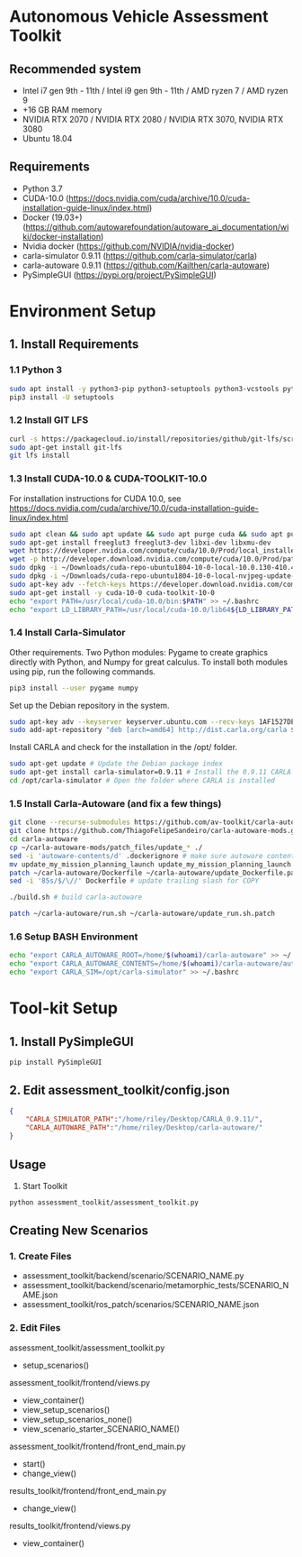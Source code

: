 
Autonomous Vehicle Assessment Toolkit
=====================================

## Recommended system

* Intel i7 gen 9th - 11th / Intel i9 gen 9th - 11th / AMD ryzen 7 / AMD ryzen 9
* +16 GB RAM memory 
* NVIDIA RTX 2070 / NVIDIA RTX 2080 / NVIDIA RTX 3070, NVIDIA RTX 3080
* Ubuntu 18.04

## Requirements
* Python 3.7
* CUDA-10.0 (https://docs.nvidia.com/cuda/archive/10.0/cuda-installation-guide-linux/index.html)
* Docker (19.03+) (https://github.com/autowarefoundation/autoware_ai_documentation/wiki/docker-installation)
* Nvidia docker (https://github.com/NVIDIA/nvidia-docker)
* carla-simulator 0.9.11 (https://github.com/carla-simulator/carla)
* carla-autoware 0.9.11 (https://github.com/Kailthen/carla-autoware)
* PySimpleGUI (https://pypi.org/project/PySimpleGUI)

# Environment Setup
## 1. Install Requirements

### 1.1 Python 3
```sh
sudo apt install -y python3-pip python3-setuptools python3-vcstools python3-tk
pip3 install -U setuptools
```

### 1.2 Install GIT LFS

```sh 
curl -s https://packagecloud.io/install/repositories/github/git-lfs/script.deb.sh | sudo bash
sudo apt-get install git-lfs
git lfs install
```

### 1.3 Install CUDA-10.0 & CUDA-TOOLKIT-10.0
For installation instructions for CUDA 10.0, see https://docs.nvidia.com/cuda/archive/10.0/cuda-installation-guide-linux/index.html
```sh
sudo apt clean && sudo apt update && sudo apt purge cuda && sudo apt purge nvidia-* && sudo apt autoremove
sudo apt-get install freeglut3 freeglut3-dev libxi-dev libxmu-dev
wget https://developer.nvidia.com/compute/cuda/10.0/Prod/local_installers/cuda-repo-ubuntu1804-10-0-local-10.0.130-410.48_1.0-1_amd64.deb -P ~/Downloads/
wget -p http://developer.download.nvidia.com/compute/cuda/10.0/Prod/patches/1/cuda-repo-ubuntu1804-10-0-local-nvjpeg-update-1_1.0-1_amd64.deb -P ~/Downloads/
sudo dpkg -i ~/Downloads/cuda-repo-ubuntu1804-10-0-local-10.0.130-410.48_1.0-1_amd64.deb
sudo dpkg -i ~/Downloads/cuda-repo-ubuntu1804-10-0-local-nvjpeg-update-1_1.0-1_amd64.deb
sudo apt-key adv --fetch-keys https://developer.download.nvidia.com/compute/cuda/repos/ubuntu1804/x86_64/7fa2af80.pub
sudo apt-get install -y cuda-10-0 cuda-toolkit-10-0
echo "export PATH=/usr/local/cuda-10.0/bin:$PATH" >> ~/.bashrc
echo "export LD_LIBRARY_PATH=/usr/local/cuda-10.0/lib64${LD_LIBRARY_PATH:+:${LD_LIBRARY_PATH}}" >> ~/.bashrc
```

### 1.4 Install Carla-Simulator

Other requirements. Two Python modules: Pygame to create graphics directly with Python, and Numpy for great calculus.
To install both modules using pip, run the following commands.
```sh
pip3 install --user pygame numpy
```

Set up the Debian repository in the system.
```sh
sudo apt-key adv --keyserver keyserver.ubuntu.com --recv-keys 1AF1527DE64CB8D9
sudo add-apt-repository "deb [arch=amd64] http://dist.carla.org/carla $(lsb_release -sc) main"
```
Install CARLA and check for the installation in the /opt/ folder.
```sh
sudo apt-get update # Update the Debian package index
sudo apt-get install carla-simulator=0.9.11 # Install the 0.9.11 CARLA version
cd /opt/carla-simulator # Open the folder where CARLA is installed
```

### 1.5 Install Carla-Autoware (and fix a few things)

```sh 
git clone --recurse-submodules https://github.com/av-toolkit/carla-autoware.git
git clone https://github.com/ThiagoFelipeSandeiro/carla-autoware-mods.git
cd carla-autoware
cp ~/carla-autoware-mods/patch_files/update_* ./
sed -i 'autoware-contents/d' .dockerignore # make sure autoware contents are copied over
mv update_my_mission_planning_launch update_my_mission_planning_launch.patch # rename file correctly
patch ~/carla-autoware/Dockerfile ~/carla-autoware/update_Dockerfile.patch
sed -i '85s/$/\//' Dockerfile # update trailing slash for COPY

./build.sh # build carla-autoware

patch ~/carla-autoware/run.sh ~/carla-autoware/update_run.sh.patch
```

### 1.6 Setup BASH Environment
```sh
echo "export CARLA_AUTOWARE_ROOT=/home/$(whoami)/carla-autoware" >> ~/.bashrc
echo "export CARLA_AUTOWARE_CONTENTS=/home/$(whoami)/carla-autoware/autoware-contents" >> ~/.bashrc
echo "export CARLA_SIM=/opt/carla-simulator" >> ~/.bashrc
```


# Tool-kit Setup
## 1. Install PySimpleGUI
```sh
pip install PySimpleGUI
```

## 2. Edit assessment_toolkit/config.json 

```json
{
    "CARLA_SIMULATOR_PATH":"/home/riley/Desktop/CARLA_0.9.11/", 
    "CARLA_AUTOWARE_PATH":"/home/riley/Desktop/carla-autoware/"
}
```

## Usage
1. Start Toolkit 
```sh
python assessment_toolkit/assessment_toolkit.py
```


## Creating New Scenarios 

### 1. Create Files
- assessment_toolkit/backend/scenario/SCENARIO_NAME.py
- assessment_toolkit/backend/scenario/metamorphic_tests/SCENARIO_NAME.json
- assessment_toolkit/ros_patch/scenarios/SCENARIO_NAME.json

### 2. Edit Files
assessment_toolkit/assessment_toolkit.py
- setup_scenarios() 

assessment_toolkit/frontend/views.py
- view_container()
- view_setup_scenarios()
- view_setup_scenarios_none()
- view_scenario_starter_SCENARIO_NAME()

assessment_toolkit/frontend/front_end_main.py
- start()
- change_view()


results_toolkit/frontend/front_end_main.py
- change_view()

results_toolkit/frontend/views.py 
- view_container()

